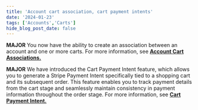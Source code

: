 ```yaml
---
title: 'Account cart association, cart payment intents'
date: '2024-01-23'
tags: ['Accounts','Carts']
hide_blog_post_date: false
---
```

**MAJOR** You now have the ability to create an association between an account and one or more carts. For more information, see **[Account Cart Associations.](https://elasticpath.dev/docs/commerce-cloud/carts/account-cart-associations/account-cart-associations-overview)**

**MAJOR** We have introduced the Cart Payment Intent feature, which allows you to generate a Stripe Payment Intent specifically tied to a shopping cart and its subsequent order. This feature enables you to track payment details from the cart stage and seamlessly maintain consistency in payment information throughout the order stage. For more information, see **[Cart Payment Intent.](https://elasticpath.dev/docs/commerce-cloud/carts/cart-payment-intent/overview)**
